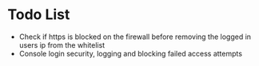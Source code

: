# Todo List

- Check if https is blocked on the firewall before removing the logged in users ip from the whitelist
- Console login security, logging and blocking failed access attempts


